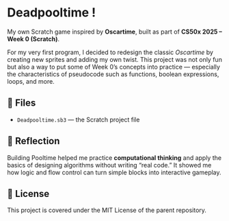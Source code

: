# Deadpooltime !


My own Scratch game inspired by **Oscartime**, built as part of **CS50x 2025 – Week 0 (Scratch)**.  

For my very first program, I decided to redesign the classic *Oscartime* by creating new sprites and adding my own twist. This project was not only fun but also a way to put some of Week 0’s concepts into practice — especially the characteristics of pseudocode such as functions, boolean expressions, loops, and more.  

## 📂 Files
- `Deadpooltime.sb3` — the Scratch project file  

## 🚀 Reflection
Building Pooltime helped me practice **computational thinking** and apply the basics of designing algorithms without writing “real code.” It showed me how logic and flow control can turn simple blocks into interactive gameplay.  

## 📜 License
This project is covered under the MIT License of the parent repository.
